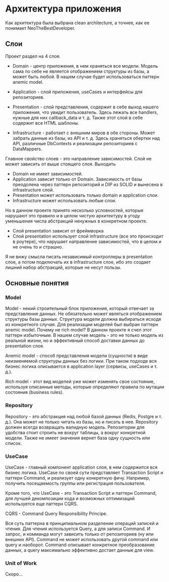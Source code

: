 # Архитектура приложения

Как архитектура была выбрана clean architecture, а точнее, как ее понимает NeoTheBestDeveloper.

## Слои

Проект раздел на 4 слоя.

- Domain - центр приложения, в нем храняться все модели. Модель сама по себе не является отображением структуры из базы, 
а может быть любой. В нашем случае будет использоваться паттерн anemic model.

- Application - слой приложения, useCases и интерфейсы для репозиториев.

- Presentation - слой представления, содержит в себе выход нашего приложения, что увидит пользователь. Здесь лежать
все handlers, нужные для них callback_data и т. д. Также этот слой в себе содержит все HTML шаблоны.

- Infrastructure - работает с внешним миров в обе стороны. Может забрать данные из базы, из API и т. д. Здесь храняться 
обертки над API, различные DbContexts и реализации репозиториев с DataMappers.

Главное свойство слоев - это направление зависимостей. Слой не может зависить от выше стоящего слоя. Выходить

- Domain не имеет зависимостей.
- Application зависит только от Domain. Зависимость от базы преодолена через паттерн репозиторий и DIP из SOLID и вынесена в infrastructure слой.
- Presentation может использовать только domain и application слои.
- Infrastructure может использовать любые слои.

Но в данном проекте принято несколько условностей, которые нарушают это правило и в целом чистую архитектуру в угоду уменьшения числа абстракций
ненужных в конкретном проекте.

- Слой presentation зависит от фреймворка
- Слой presentation использует слой infrastructure (все это происходит в роутере), что нарушает направление зависимостей, что в целом и не очень то и страшно.

Я не вижу смысла писать независимый контроллеры в presentation слое, а потом подключать их в infrastructure слое, ибо это создает лишний набор абстракций, которые
не несут пользы.


## Основные понятия

### Model

Model - некий строительный блок приложения, который отвечает за представление данных. Не обязательно может являться отображением
структуры базы данных. Структура модели должна выбираться исходя из конкретного случая. Для реализации моделей был выбран паттерн anemic
model. Почему не rich model? В данном проекте я счел этот паттерн избыточным. В нашем случае модель - это не только модель из
реальной жизни, но и эффективный способ доставки данных до presentation слоя.

Anemic model - способ представления модели (сущности) в виде неизменяемой структуры данных без логики. При таком подходе вся бизнес
логика описывается в application layer (сервисы, useCases и т. д.).

Rich model - этот вид моделей уже может изменять свое состояние, используя описанные методы, которые определяют правила по мутации
состояния (business rules).

### Repository

Repository - это абстракция над любой базой данных (Redis, Postgre и т. д.). Она может не только читать из базы, но и писать в нее.
Repository должен всегда возвращать валидную модель. Репозитории для удобства стоит строить не вокруг таблицы, а вокруг конкретной модели.
Также не имеет значения вернет база одну сущность или список.


### UseCase

UseCase - главный компонент application слоя, в нем содержится вся бизнес логика. UseCase по своей сути представляет Transaction Script и паттерн Command, и реализует одну конкретную фичу.
Например, получить посещаемость группы или регистрация пользователя. 

Кроме того, что UseCase - это Transaction Script и паттерн Command, для лучшей декомпозиции кода и возможных оптимизаций используется еще паттерн CQRS.

CQRS - Command Query Responsibility Principe.


Вся суть паттерна в принципиальном разделение операций записей и чтения. Для чтения используется Query, а для записи Command.
И запрос, и комманда могут зависить только от репозиториев (ну или внешних API). Command не может использовать другой command или query и наоборот. 
Command описывает конкретное преобразование данных, а query максимально эффективно достает данные для view.

### Unit of Work

Скоро...
